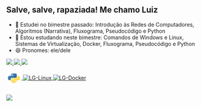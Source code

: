 ## Salve, salve, rapaziada! Me chamo Luiz

- 🔭 Estudei no bimestre passado: Introdução às Redes de Computadores, Algoritmos (Narrativa), Fluxograma, Pseudocódigo e Python
- 🌱 Estou estudando neste bimestre: Comandos de Windows e Linux, Sistemas de Virtualização, Docker, Fluxograma, Pseudocódigo e Python
- 😄 Pronomes: ele/dele

<div>
  <a href="https://github.com/LuizgGEz">
  <img height="180em" src="https://github-readme-stats.vercel.app/api?username=LuizgGEz&count_private=true&show_icons=true&theme=swift&locale=pt-br&include_all_commits=true"/>
  <img height="180em" src="https://github-readme-stats.vercel.app/api/top-langs/?username=LuizgGEz&layout=compact&card_width=180em&theme=swift&locale=pt-br"/>
  <img height="180em" src="https://github-readme-stats.vercel.app/api/wakatime?username=LuizgGEz"/>
</div>

<div style="display: inline_block"><br>
  <img align="center" alt="LG-Python" height="30" width="40" src="https://raw.githubusercontent.com/devicons/devicon/master/icons/python/python-original.svg">
  <img align="center" alt="LG-Linux" height="30" width="40" src="https://cdn.jsdelivr.net/gh/devicons/devicon/icons/linux/linux-original.svg">
  <img align="center" alt="LG-Docker" height="30" width="40" src="https://cdn.jsdelivr.net/gh/devicons/devicon/icons/docker/docker-original.svg">
 </div>

  ##

<div>
  <a href="https://www.github.com/LuizgGEz" target="_blank"><img src="https://img.shields.io/badge/GitHub-100000?style=for-the-badge&logo=github&logoColor=white" target="_blank"></a>
</div>
